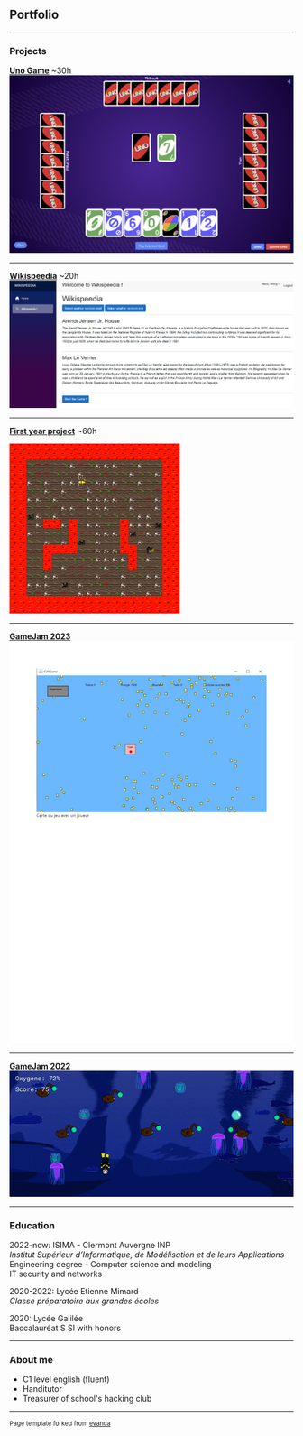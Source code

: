 ## Portfolio

---

### Projects 

**[Uno Game](/projects/isima/uno_game/uno.md)**  ~30h
<img src="images/uno_isima/uno_game.png?raw=true"/>

---
**[Wikispeedia](/projects/isima/wikispeedia/wikispeedia.md)**  ~20h
<img src="images/wikispeedia/game.jpg?raw=true"/>

---
**[First year project](/projects/isima/zz1/zz1.md)** ~60h

<img src="images/zz1/map_graphi.gif?raw=true"  style="max-width: 60%"/>

---
**[GameJam 2023](/gamejam/isima2023/isima2023.md)**
<img src="images/gamejam2023/gamejam2023.png?raw=true"/>

---
**[GameJam 2022](/gamejam/isima2022/isima2022.md)**
<img src="images/gamejam2022/gameJam2022.gif?raw=true"/>

---

### Education

2022-now: ISIMA - Clermont Auvergne INP\
*Institut Supérieur d’Informatique, de Modélisation et de leurs Applications*\
Engineering degree - Computer science and modeling\
IT security and networks

2020-2022: Lycée Etienne Mimard\
*Classe préparatoire aux grandes écoles*

2020: Lycée Galilée\
Baccalauréat S SI with honors

---
### About me

- C1 level english (fluent)
- Handitutor
- Treasurer of school's hacking club



---
<p style="font-size:11px">Page template forked from <a href="https://github.com/evanca/quick-portfolio">evanca</a></p>
<!-- Remove above link if you don't want to attibute -->
